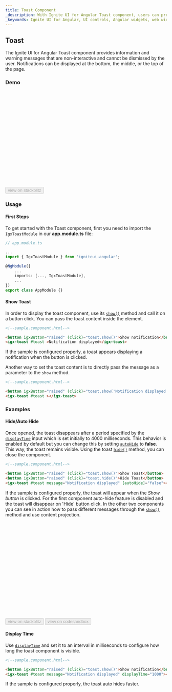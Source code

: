 ```yaml
---
title: Toast Component
_description: With Ignite UI for Angular Toast component, users can provide quick, non-interactive messages to end users within their application.
_keywords: Ignite UI for Angular, UI controls, Angular widgets, web widgets, UI widgets, Angular, Native Angular Components Suite, Native Angular Controls, Native Angular Components Library, Angular Toast component, Angular Toast control
---
```


## Toast
<p class="highlight">The Ignite UI for Angular Toast component provides information and warning messages that are non-interactive and cannot be dismissed by the user. Notifications can be displayed at the bottom, the middle, or the top of the page.</p>
<div class="divider"></div>

### Demo

<div class="sample-container loading" style="height: 300px">
    <iframe id="toast-sample-2-iframe" frameborder="0" seamless="" width="100%" height="100%" data-src="{environment:demosBaseUrl}/notifications/toast-sample-2" class="lazyload"></iframe>
</div>
<div>
    <button data-localize="stackblitz" disabled class="stackblitz-btn" data-iframe-id="toast-sample-2-iframe" data-demos-base-url="{environment:demosBaseUrl}">view on stackblitz</button>
</div>
<div class="divider--half"></div>


### Usage

#### First Steps

To get started with the Toast component, first you need to import the `IgxToastModule` in our **app.module.ts** file:

```typescript
// app.module.ts

...
import { IgxToastModule } from 'igniteui-angular';

@NgModule({
    ...
    imports: [..., IgxToastModule],
    ...
})
export class AppModule {}
```

#### Show Toast
In order to display the toast component, use its [`show()`]({environment:angularApiUrl}/classes/igxtoastcomponent.html#show) method and call it on a button click. You can pass the toast content inside the element.

```html
<!--sample.component.html-->

<button igxButton="raised" (click)="toast.show()">Show notification</button>
<igx-toast #toast >Notification displayed</igx-toast>
```

If the sample is configured properly, a toast appears displaying a notification when the button is clicked.

Another way to set the toast content is to directly pass the message as a parameter to the `show` method.

```html
<!--sample.component.html-->

<button igxButton="raised" (click)="toast.show('Notification displayed')">Show notification</button>
<igx-toast #toast ></igx-toast>
```

### Examples

#### Hide/Auto Hide
Once opened, the toast disappears after a period specified by the [`displayTime`]({environment:angularApiUrl}/classes/igxtoastcomponent.html#displaytime) input which is set initially to 4000 milliseconds. This behavior is enabled by default but you can change this by setting [`autoHide`]({environment:angularApiUrl}/classes/igxtoastcomponent.html#autohide) to **false**. This way, the toast remains visible. Using the toast [`hide()`]({environment:angularApiUrl}/classes/igxtoastcomponent.html#hide) method, you can close the component.

```html
<!--sample.component.html-->

<button igxButton="raised" (click)="toast.show()">Show Toast</button>
<button igxButton="raised" (click)="toast.hide()">Hide Toast</button>
<igx-toast #toast message="Notification displayed" [autoHide]="false"></igx-toast>
```

If the sample is configured properly, the toast will appear when the *Show button* is clicked. For the first component auto-hide feature is disabled and the toast will disappear on 'Hide' button click.
In the other two components you can see in action how to pass different messages through the [`show()`]({environment:angularApiUrl}/classes/igxtoastcomponent.html#show) method and use content projection.

<div class="sample-container loading" style="height: 300px">
    <iframe id="toast-sample-3-iframe" frameborder="0" seamless width="100%" height="100%" data-src="{environment:demosBaseUrl}/notifications/toast-sample-3" class="lazyload"></iframe>
</div>

<div>
    <button data-localize="stackblitz" disabled class="stackblitz-btn" data-iframe-id="toast-sample-3-iframe" data-demos-base-url="{environment:demosBaseUrl}">view on stackblitz</button>
<button data-localize="codesandbox" disabled class="codesandbox-btn" data-iframe-id="toast-sample-3-iframe" data-demos-base-url="{environment:demosBaseUrl}">view on codesandbox</button>
</div>

#### Display Time
Use [`displayTime`]({environment:angularApiUrl}/classes/igxtoastcomponent.html#displaytime) and set it to an interval in milliseconds to configure how long the toast component is visible.

```html
<!--sample.component.html-->

<button igxButton="raised" (click)="toast.show()">Show notification</button>
<igx-toast #toast message="Notification displayed" displayTime="1000"></igx-toast>
```

If the sample is configured properly, the toast auto hides faster.

<div class="sample-container loading">
    <iframe id="toast-sample-4-iframe" frameborder="0" seamless="" width="100%" height="100%" data-src="{environment:demosBaseUrl}/notifications/toast-sample-4" class="lazyload"></iframe>
</div>

#### Positioning
Use [`position`]({environment:angularApiUrl}/classes/igxtoastcomponent.html#position) to configure where the toast appears. By default, it is displayed at the bottom of the page. In the sample below, we set notification to appear at the top position.

```html
<!--sample.component.html-->

<div>
    <button igxButton="raised" (click)="show(toast)">Show notification on top</button>
    <igx-toast #toast message="Notification displayed" [position]="toastPosition"></igx-toast>
</div>

```

```typescript
// sample.component.ts

import { IgxToastPosition } from 'igniteui-angular';

...
public toastPosition: IgxToastPosition;
public show(toast) {
    this.toastPosition = IgxToastPosition.Top;
    toast.show();
}
...

```

<div class="sample-container loading" style="height: 200px">
    <iframe id="toast-sample-5-iframe" frameborder="0" seamless="" width="100%" height="100%" data-src="{environment:demosBaseUrl}/notifications/toast-sample-5" class="lazyload"></iframe>
</div>

<div>
    <button data-localize="stackblitz" disabled class="stackblitz-btn" data-iframe-id="toast-sample-5-iframe" data-demos-base-url="{environment:demosBaseUrl}">view on stackblitz</button>
</div>

<div class="divider--half"></div>

### Styling

To get started with styling the toast, we need to import the index file, where all the theme functions and component mixins live:

```scss
@import '~igniteui-angular/lib/core/styles/themes/index';
```

Following the simplest approach, we create a new theme that extends the [`igx-toast-theme`]({environment:sassApiUrl}/index.html#function-igx-toast-theme) and accepts the `$shadow`, `$background`, `$text-color` and the `$border-radius` parameters.

```scss
$custom-toast-theme: igx-toast-theme(
    $background: #dedede,
    $text-color: #151515,
    $border-radius: 12px
);
```

#### Using CSS variables

The last step is to pass the custom toast theme:

```scss
@include igx-css-vars($custom-toast-theme);
```

#### Using mixins

In order to style components for older browsers, like Internet Explorer 11, we have to use a different approach, since it doesn't support CSS variables.

If the component is using the [`Emulated`](themes/component-themes.md#view-encapsulation) ViewEncapsulation, it is necessary to `penetrate` this encapsulation using `::ng-deep`. To prevent the custom theme to leak into other components, be sure to include the `:host` selector before `::ng-deep`:

```scss
:host {
    ::ng-deep {
        // Pass the custom toast theme to the `igx-toast` mixin
        @include igx-toast($custom-toast-theme);
    }
}
```

#### Using color palettes

Instead of hardcoding the color values, like we just did, we can achieve greater flexibility in terms of colors by using the [`igx-palette`]({environment:sassApiUrl}/index.html#function-igx-palette) and [`igx-color`]({environment:sassApiUrl}/index.html#function-igx-color) functions.

`igx-palette` generates a color palette based on the primary and secondary colors that are passed:

```scss
$white-color: #dedede;
$black-color: #151515;

$light-toast-palette: igx-palette($primary: $white-color, $secondary: $black-color);
```

And then with [`igx-color`]({environment:sassApiUrl}/index.html#function-igx-color) we can easily retrieve color from the palette.

```scss
$custom-toast-theme: igx-toast-theme(
    $background: igx-color($light-toast-palette, "primary", 400),
    $text-color: igx-color($light-toast-palette, "secondary", 400),
    $border-radius: 12px
);
```

>[!NOTE]
>The `igx-color` and `igx-palette` are powerful functions for generating and retrieving colors. Please refer to the [`Palettes`](themes/palette.md) topic for detailed guidance on how to use them.

#### Using schemas

You can build a robust and flexible structure that benefits from [**schemas**](themes/schemas.md). A **schema** is a recipe of a theme.

Extend one of the two predefined schemas, that are provided for every component, in this case - [`light-toast`]({environment:sassApiUrl}/index.html#variable-_light-toast) schema:

```scss
//  Extending the toast schema
$light-toast-schema: extend($_light-toast,
    (
        background: (
            igx-color: ("primary", 400)
        ),
        text-color: (
            igx-color: ("secondary", 400)
        ),
        border-radius: 12px
    )
);
```

In order to apply our custom schemas we have to **extend** one of the globals ([`light`]({environment:sassApiUrl}/index.html#variable-light-schema) or [`dark`]({environment:sassApiUrl}/index.html#variable-dark-schema)), which is basically pointing out the components with a custom schema, and after that add it to the respective component themes:

```scss
// Extending the global light-schema
$custom-light-schema: extend($light-schema,(
    igx-toast: $light-toast-schema
));

// Defining toast with the global light schema
$custom-toast-theme: igx-toast-theme(
  $palette: $light-toast-palette,
  $schema: $custom-light-schema
);
```

Don't forget to include the themes in the same way as it was demonstrated above.

<div class="sample-container loading" style="height: 500px">
    <iframe id="toast-style-iframe" frameborder="0" seamless="" width="100%" height="100%" data-src="{environment:demosBaseUrl}/notifications/toast-style" class="lazyload"></iframe>
</div>
<div>
    <button data-localize="stackblitz" disabled class="stackblitz-btn" data-iframe-id="toast-style-iframe" data-demos-base-url="{environment:demosBaseUrl}">view on stackblitz</button>
</div>
<div class="divider--half"></div>

### API References
<div class="divider--half"></div>

* [IgxToastComponent]({environment:angularApiUrl}/classes/igxtoastcomponent.html)
* [IgxToastComponent Styles]({environment:sassApiUrl}/index.html#function-igx-toast-theme)

### Additional Resources
<div class="divider--half"></div>

Our community is active and always welcoming to new ideas.
* [Ignite UI for Angular **Forums**](https://www.infragistics.com/community/forums/f/ignite-ui-for-angular)
* [Ignite UI for Angular **GitHub**](https://github.com/IgniteUI/igniteui-angular)
